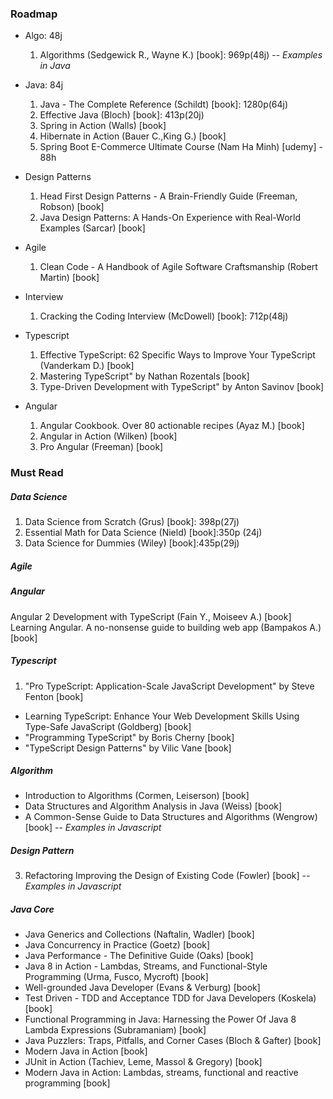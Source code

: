 ### Roadmap

- Algo: 48j

  1. Algorithms (Sedgewick R., Wayne K.) [book]: 969p(48j) -- _Examples in Java_

- Java: 84j

  1. Java - The Complete Reference (Schildt) [book]: 1280p(64j)
  2. Effective Java (Bloch) [book]: 413p(20j)
  3. Spring in Action (Walls) [book]
  4. Hibernate in Action (Bauer C.,King G.) [book]
  5. Spring Boot E-Commerce Ultimate Course (Nam Ha Minh) [udemy] - 88h

- Design Patterns

  1. Head First Design Patterns - A Brain-Friendly Guide (Freeman, Robson) [book]
  2. Java Design Patterns: A Hands-On Experience with Real-World Examples (Sarcar) [book]

- Agile

  1. Clean Code - A Handbook of Agile Software Craftsmanship (Robert Martin) [book]

- Interview

  1. Cracking the Coding Interview (McDowell) [book]: 712p(48j)

- Typescript

  1. Effective TypeScript: 62 Specific Ways to Improve Your TypeScript (Vanderkam D.) [book]
  2. Mastering TypeScript" by Nathan Rozentals [book]
  3. Type-Driven Development with TypeScript" by Anton Savinov [book]

- Angular

  1. Angular Cookbook. Over 80 actionable recipes (Ayaz M.) [book]
  2. Angular in Action (Wilken) [book]
  3. Pro Angular (Freeman) [book]

### Must Read

##### Data Science

1. Data Science from Scratch (Grus) [book]: 398p(27j)
2. Essential Math for Data Science (Nield) [book]:350p (24j)
3. Data Science for Dummies (Wiley) [book]:435p(29j)

##### Agile

##### Angular

Angular 2 Development with TypeScript (Fain Y., Moiseev A.) [book]
Learning Angular. A no-nonsense guide to building web app (Bampakos A.) [book]

##### Typescript

1. "Pro TypeScript: Application-Scale JavaScript Development" by Steve Fenton [book]

- Learning TypeScript: Enhance Your Web Development Skills Using Type-Safe JavaScript (Goldberg) [book]
- "Programming TypeScript" by Boris Cherny [book]
- "TypeScript Design Patterns" by Vilic Vane [book]

##### Algorithm

- Introduction to Algorithms (Cormen, Leiserson) [book]
- Data Structures and Algorithm Analysis in Java (Weiss) [book]
- A Common-Sense Guide to Data Structures and Algorithms (Wengrow) [book] -- _Examples in Javascript_

##### Design Pattern

3. Refactoring Improving the Design of Existing Code (Fowler) [book] -- _Examples in Javascript_

##### Java Core

- Java Generics and Collections (Naftalin, Wadler) [book]
- Java Concurrency in Practice (Goetz) [book]
- Java Performance - The Definitive Guide (Oaks) [book]
- Java 8 in Action - Lambdas, Streams, and Functional-Style Programming (Urma, Fusco, Mycroft) [book]
- Well-grounded Java Developer (Evans & Verburg) [book]
- Test Driven - TDD and Acceptance TDD for Java Developers (Koskela) [book]
- Functional Programming in Java: Harnessing the Power Of Java 8 Lambda Expressions (Subramaniam) [book]
- Java Puzzlers: Traps, Pitfalls, and Corner Cases (Bloch & Gafter) [book]
- Modern Java in Action [book]
- JUnit in Action (Tachiev, Leme, Massol & Gregory) [book]
- Modern Java in Action: Lambdas, streams, functional and reactive programming [book]
